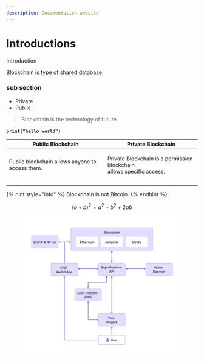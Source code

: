 ```yaml
---
description: Documentation website
---
```


# Introductions

Introduction

Blockchain is type of shared database.

### sub section&#x20;

* Private
* Public

> Blockchain is the technology of future

<pre class="language-python" data-full-width="true"><code class="lang-python"><strong>print("hello world")
</strong></code></pre>

| Public Blockchain                               | Private Blockchain                                                               |
| ----------------------------------------------- | -------------------------------------------------------------------------------- |
| Public blockchain allows anyone to access them. | <p>Private Blockchain is a permission blockchain <br>allows specific access.</p> |
|                                                 |                                                                                  |
|                                                 |                                                                                  |



{% hint style="info" %}
Blockchain is not Bitcoin.
{% endhint %}

$$
(a + b)^2 = a^2 + b^2 + 2ab
$$



<div align="right">

<figure><img src=".gitbook/assets/spaces_p9Pe7QZb5nm4MVO8r9kX_uploads_JrxQWlCtIsp5aQm2iiY6_image.webp" alt=""><figcaption></figcaption></figure>

</div>
